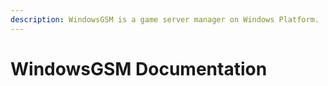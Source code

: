 ```yaml
---
description: WindowsGSM is a game server manager on Windows Platform.
---
```


# WindowsGSM Documentation

